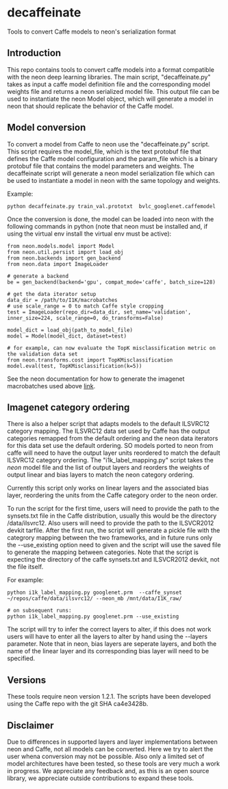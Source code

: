 # decaffeinate
Tools to convert Caffe models to neon's serialization format

## Introduction

This repo contains tools to convert caffe models into a format compatible with the neon deep learning libraries.  The main
script, "decaffeinate.py" takes as input a caffe model definition file and the corresponding model weights file and returns
a neon serialized model file.  This output file can be used to instantiate the neon Model object, which will generate
a model in neon that should replicate the behavior of the Caffe model.



## Model conversion

To convert a model from Caffe to neon use the "decaffeinate.py" script.  This script requires the model_file, which is the 
text protobuf file that defines the Caffe model configuration and the param_file which is a binary protobuf file that
contains the model parameters and weights.  The decaffeinate script will generate a neon
model serialization file which can be used to instantiate a model in neon with the same topology and weights.

Example:
```
python decaffeinate.py train_val.prototxt  bvlc_googlenet.caffemodel
```

Once the conversion is done, the model can be loaded into neon with the following commands in python (note that neon
must be installed and, if using the virtual env install the virtual env must be active):

```
from neon.models.model import Model
from neon.util.persist import load_obj
from neon.backends import gen_backend
from neon.data import ImageLoader

# generate a backend
be = gen_backend(backend='gpu', compat_mode='caffe', batch_size=128)

# get the data iterator setup
data_dir = /path/to/I1K/macrobatches
# use scale_range = 0 to match Caffe style cropping
test = ImageLoader(repo_dir=data_dir, set_name='validation', inner_size=224, scale_range=0, do_transforms=False)

model_dict = load_obj(path_to_model_file)
model = Model(model_dict, dataset=test)

# for example, can now evaluate the TopK misclassification metric on the validation data set
from neon.transforms.cost import TopKMisclassification
model.eval(test, TopKMisclassification(k=5))
```

See the neon documentation for how to generate the imagenet macrobatches used above [link](http://neon.nervanasys.com/docs/latest/datasets.html#imagenet).

## Imagenet category ordering

There is also a helper script that adapts models to the default ILSVRC12 category mapping.  The ILSVRC12 data set used
by Caffe has the output categories remapped from the default ordering and the neon data iterators for this data set use
the default ordering.  SO models ported to neon from caffe will need to have the output layer units reordered to match
the default ILSVRC12 category ordering.  The "i1k_label_mapping.py" script takes the *neon* model file and the list of
output layers and reorders the weights of output linear and bias layers to match the neon category ordering.

Currently this script only works on linear layers and the associated bias layer, reordering the units from the Caffe
category order to the neon order.

To run the script for the first time, users will need to provide the path to the synsets.txt file in the Caffe
distribution, usually this would be the directory <caffe root>/data/ilsvrc12.  Also users will need to provide
the path to the ILSVCR2012 devkit tarfile.  After the first run, the script will generate a pickle file with
the categrory mapping between the two frameworks, and in future runs only the --use_existing option need to given and
the script will use the saved file to generate the mapping between categories.  Note that the script is expecting
the directory of the caffe synsets.txt and ILSVCR2012 devkit, not the file itself.

For example:
```
python i1k_label_mapping.py googlenet.prm  --caffe_synset ~/repos/caffe/data/ilsvrc12/ --neon_mb /mnt/data/I1K_raw/

# on subsequent runs:
python i1k_label_mapping.py googlenet.prm --use_existing

```

The script will try to infer the correct layers to alter, if this does not work users will have to enter all the
layers to alter by hand using the --layers parameter.  Note that in neon, bias layers are seperate layers, and both
the name of the linear layer and its corresponding bias layer will need to be specified.


## Versions

These tools require neon version 1.2.1.  The scripts have been developed using the Caffe repo with the git SHA
ca4e3428b.

## Disclaimer
Due to differences in supported layers and layer implementations between neon and Caffe, not all models can be
converted.  Here we try to alert the user whena  conversion may not be possible.  Also only a limited set of
model architectures have been tested, so these tools are very much a work in progress.  We appreciate any feedback
and, as this is an open source library, we appreciate outside contributions to expand these tools.
